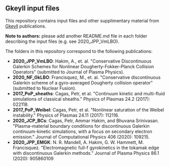 ## **Gkeyll** input files

This repository contains input files and other supplimentary material from [Gkeyll](https://gkeyll.readthedocs.io/en/latest/) publications.

**Note to authors:** please add another README.md file in each folder describing the input files (e.g. see 2020_JPP_VmLBO).

The folders in this repository correspond to the following publications:
- **2020_JPP_VmLBO**: Hakim, A., et. al. "Conservative Discontinuous Galerkin
  Schemes for Nonlinear Dougherty-Fokker-Planck Collision Operators" (submitted to Journal of Plasma Physics). 
- **2020_NF_GkLBO**: Francisquez, M., et. al. "Conservative discontinuous Galerkin
  scheme of a gyro-averaged Dougherty collision operator" (submitted to Nuclear Fusion).
- **2017_PoP_sheaths**: Cagas, Petr, et al. "Continuum kinetic and multi-fluid simulations of classical sheaths." Physics of Plasmas 24.2 (2017): 022118.
- **2017_PoP_Weibel**: Cagas, Petr, et al. "Nonlinear saturation of the Weibel instability." Physics of Plasmas 24.11 (2017): 112116.
- **2020_JCP_BCs**: Cagas, Petr, Ammar Hakim, and Bhuvana Srinivasan. "Plasma-material boundary conditions for discontinuous Galerkin continuum-kinetic simulations, with a focus on secondary electron emission." Journal of Computational Physics 406 (2020): 109215.
- **2020_JPP_EMGK**: N. R. Mandell, A. Hakim, G. W. Hammett, M. Francisquez. "Electromagnetic full-f gyrokinetics in the tokamak edge with discontinuous Galerkin methods." Journal of Plasma Physics 86.1 (2020): 905860109
